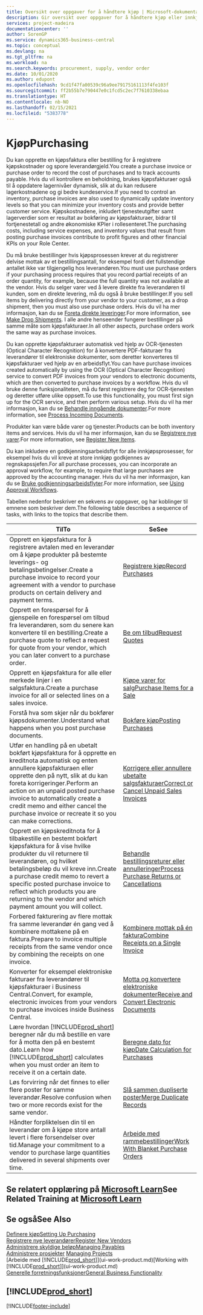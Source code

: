 ```yaml
---
title: Oversikt over oppgaver for å håndtere kjøp | Microsoft-dokumentasjon
description: Gir oversikt over oppgaver for å håndtere kjøp eller innkjøpsprosesser, inkludert hvordan kjøpsfakturaer og bestillinger fungerer.
services: project-madeira
documentationcenter: ''
author: SorenGP
ms.service: dynamics365-business-central
ms.topic: conceptual
ms.devlang: na
ms.tgt_pltfrm: na
ms.workload: na
ms.search.keywords: procurement, supply, vendor order
ms.date: 10/01/2020
ms.author: edupont
ms.openlocfilehash: 9cd1f47fa00539c96a9ee79175161113f4fe103f
ms.sourcegitcommit: ff2b55b7e790447e0c1fcd5c2ec7f7610338ebaa
ms.translationtype: HT
ms.contentlocale: nb-NO
ms.lasthandoff: 02/15/2021
ms.locfileid: "5383778"
---
```

# <a name="purchasing"></a><span data-ttu-id="46c27-103">Kjøp</span><span class="sxs-lookup"><span data-stu-id="46c27-103">Purchasing</span></span>
<span data-ttu-id="46c27-104">Du kan opprette en kjøpsfaktura eller bestilling for å registrere kjøpskostnader og spore leverandørgjeld.</span><span class="sxs-lookup"><span data-stu-id="46c27-104">You create a purchase invoice or purchase order to record the cost of purchases and to track accounts payable.</span></span> <span data-ttu-id="46c27-105">Hvis du vil kontrollere en beholdning, brukes kjøpsfakturaer også til å oppdatere lagernivåer dynamisk, slik at du kan redusere lagerkostnadene og gi bedre kundeservice.</span><span class="sxs-lookup"><span data-stu-id="46c27-105">If you need to control an inventory, purchase invoices are also used to dynamically update inventory levels so that you can minimize your inventory costs and provide better customer service.</span></span> <span data-ttu-id="46c27-106">Kjøpskostnadene, inkludert tjenesteutgifter samt lagerverdier som er resultat av bokføring av kjøpsfakturaer, bidrar til fortjenestetall og andre økonomiske KPIer i rollesenteret.</span><span class="sxs-lookup"><span data-stu-id="46c27-106">The purchasing costs, including service expenses, and inventory values that result from posting purchase invoices contribute to profit figures and other financial KPIs on your Role Center.</span></span>

<span data-ttu-id="46c27-107">Du må bruke bestillinger hvis kjøpsprosessen krever at du registrerer delvise mottak av et bestillingsantall, for eksempel fordi det fullstendige antallet ikke var tilgjengelig hos leverandøren.</span><span class="sxs-lookup"><span data-stu-id="46c27-107">You must use purchase orders if your purchasing process requires that you record partial receipts of an order quantity, for example, because the full quantity was not available at the vendor.</span></span> <span data-ttu-id="46c27-108">Hvis du selger varer ved å levere direkte fra leverandøren til kunden, som en direkte levering, må du også å bruke bestillinger.</span><span class="sxs-lookup"><span data-stu-id="46c27-108">If you sell items by delivering directly from your vendor to your customer, as a drop shipment, then you must also use purchase orders.</span></span> <span data-ttu-id="46c27-109">Hvis du vil ha mer informasjon, kan du se [Foreta direkte leveringer](sales-how-drop-shipment.md).</span><span class="sxs-lookup"><span data-stu-id="46c27-109">For more information, see [Make Drop Shipments](sales-how-drop-shipment.md).</span></span> <span data-ttu-id="46c27-110">I alle andre henseender fungerer bestillinger på samme måte som kjøpsfakturaer.</span><span class="sxs-lookup"><span data-stu-id="46c27-110">In all other aspects, purchase orders work the same way as purchase invoices.</span></span>

<span data-ttu-id="46c27-111">Du kan opprette kjøpsfakturaer automatisk ved hjelp av OCR-tjenesten (Optical Character Recognition) for å konvertere PDF-fakturaer fra leverandører til elektroniske dokumenter, som deretter konverteres til kjøpsfakturaer ved hjelp av en arbeidsflyt.</span><span class="sxs-lookup"><span data-stu-id="46c27-111">You can have purchase invoices created automatically by using the OCR (Optical Character Recognition) service to convert PDF invoices from your vendors to electronic documents, which are then converted to purchase invoices by a workflow.</span></span> <span data-ttu-id="46c27-112">Hvis du vil bruke denne funksjonaliteten, må du først registrere deg for OCR-tjenesten og deretter utføre ulike oppsett.</span><span class="sxs-lookup"><span data-stu-id="46c27-112">To use this functionality, you must first sign up for the OCR service, and then perform various setup.</span></span> <span data-ttu-id="46c27-113">Hvis du vil ha mer informasjon, kan du se [Behandle inngående dokumenter](across-process-income-documents.md).</span><span class="sxs-lookup"><span data-stu-id="46c27-113">For more information, see [Process Incoming Documents](across-process-income-documents.md).</span></span>      

<span data-ttu-id="46c27-114">Produkter kan være både varer og tjenester.</span><span class="sxs-lookup"><span data-stu-id="46c27-114">Products can be both inventory items and services.</span></span> <span data-ttu-id="46c27-115">Hvis du vil ha mer informasjon, kan du se [Registrere nye varer](inventory-how-register-new-items.md).</span><span class="sxs-lookup"><span data-stu-id="46c27-115">For more information, see [Register New Items](inventory-how-register-new-items.md).</span></span>

<span data-ttu-id="46c27-116">Du kan inkludere en godkjenningsarbeidsflyt for alle innkjøpsprosesser, for eksempel hvis du vil kreve at store innkjøp godkjennes av regnskapssjefen.</span><span class="sxs-lookup"><span data-stu-id="46c27-116">For all purchase processes, you can incorporate an approval workflow, for example, to require that large purchases are approved by the accounting manager.</span></span> <span data-ttu-id="46c27-117">Hvis du vil ha mer informasjon, kan du se [Bruke godkjenningsarbeidsflyter](across-how-use-approval-workflows.md).</span><span class="sxs-lookup"><span data-stu-id="46c27-117">For more information, see [Using Approval Workflows](across-how-use-approval-workflows.md).</span></span>

<span data-ttu-id="46c27-118">Tabellen nedenfor beskriver en sekvens av oppgaver, og har koblinger til emnene som beskriver dem.</span><span class="sxs-lookup"><span data-stu-id="46c27-118">The following table describes a sequence of tasks, with links to the topics that describe them.</span></span>

| <span data-ttu-id="46c27-119">Til</span><span class="sxs-lookup"><span data-stu-id="46c27-119">To</span></span> | <span data-ttu-id="46c27-120">Se</span><span class="sxs-lookup"><span data-stu-id="46c27-120">See</span></span> |
| --- | --- |
| <span data-ttu-id="46c27-121">Opprett en kjøpsfaktura for å registrere avtalen med en leverandør om å kjøpe produkter på bestemte leverings- og betalingsbetingelser.</span><span class="sxs-lookup"><span data-stu-id="46c27-121">Create a purchase invoice to record your agreement with a vendor to purchase products on certain delivery and payment terms.</span></span> |[<span data-ttu-id="46c27-122">Registrere kjøp</span><span class="sxs-lookup"><span data-stu-id="46c27-122">Record Purchases</span></span>](purchasing-how-record-purchases.md) |
|<span data-ttu-id="46c27-123">Opprett en forespørsel for å gjenspeile en forespørsel om tilbud fra leverandøren, som du senere kan konvertere til en bestilling.</span><span class="sxs-lookup"><span data-stu-id="46c27-123">Create a purchase quote to reflect a request for quote from your vendor, which you can later convert to a purchase order.</span></span>|[<span data-ttu-id="46c27-124">Be om tilbud</span><span class="sxs-lookup"><span data-stu-id="46c27-124">Request Quotes</span></span>](purchasing-how-request-quotes.md)|
| <span data-ttu-id="46c27-125">Opprett en kjøpsfaktura for alle eller merkede linjer i en salgsfaktura.</span><span class="sxs-lookup"><span data-stu-id="46c27-125">Create a purchase invoice for all or selected lines on a sales invoice.</span></span> |[<span data-ttu-id="46c27-126">Kjøpe varer for salg</span><span class="sxs-lookup"><span data-stu-id="46c27-126">Purchase Items for a Sale</span></span>](purchasing-how-purchase-products-sale.md) |
|<span data-ttu-id="46c27-127">Forstå hva som skjer når du bokfører kjøpsdokumenter.</span><span class="sxs-lookup"><span data-stu-id="46c27-127">Understand what happens when you post purchase documents.</span></span>|[<span data-ttu-id="46c27-128">Bokføre kjøp</span><span class="sxs-lookup"><span data-stu-id="46c27-128">Posting Purchases</span></span>](ui-post-purchases.md)|
| <span data-ttu-id="46c27-129">Utfør en handling på en ubetalt bokført kjøpsfaktura for å opprette en kreditnota automatisk og enten annullere kjøpsfakturaen eller opprette den på nytt, slik at du kan foreta korrigeringer.</span><span class="sxs-lookup"><span data-stu-id="46c27-129">Perform an action on an unpaid posted purchase invoice to automatically create a credit memo and either cancel the purchase invoice or recreate it so you can make corrections.</span></span> |[<span data-ttu-id="46c27-130">Korrigere eller annullere ubetalte salgsfakturaer</span><span class="sxs-lookup"><span data-stu-id="46c27-130">Correct or Cancel Unpaid Sales Invoices</span></span>](purchasing-how-correct-cancel-unpaid-purchase-invoices.md) |
| <span data-ttu-id="46c27-131">Opprett en kjøpskreditnota for å tilbakestille en bestemt bokført kjøpsfaktura for å vise hvilke produkter du vil returnere til leverandøren, og hvilket betalingsbeløp du vil kreve inn.</span><span class="sxs-lookup"><span data-stu-id="46c27-131">Create a purchase credit memo to revert a specific posted purchase invoice to reflect which products you are returning to the vendor and which payment amount you will collect.</span></span> |[<span data-ttu-id="46c27-132">Behandle bestillingsreturer eller annulleringer</span><span class="sxs-lookup"><span data-stu-id="46c27-132">Process Purchase Returns or Cancellations</span></span>](purchasing-how-register-new-vendors.md) |
|<span data-ttu-id="46c27-133">Forbered fakturering av flere mottak fra samme leverandør én gang ved å kombinere mottakene på en faktura.</span><span class="sxs-lookup"><span data-stu-id="46c27-133">Prepare to invoice multiple receipts from the same vendor once by combining the receipts on one invoice.</span></span>|[<span data-ttu-id="46c27-134">Kombinere mottak på én faktura</span><span class="sxs-lookup"><span data-stu-id="46c27-134">Combine Receipts on a Single Invoice</span></span>](purchasing-how-to-combine-receipts.md)|
|<span data-ttu-id="46c27-135">Konverter for eksempel elektroniske fakturaer fra leverandører til kjøpsfakturaer i Business Central.</span><span class="sxs-lookup"><span data-stu-id="46c27-135">Convert, for example, electronic invoices from your vendors to purchase invoices inside Business Central.</span></span>|[<span data-ttu-id="46c27-136">Motta og konvertere elektroniske dokumenter</span><span class="sxs-lookup"><span data-stu-id="46c27-136">Receive and Convert Electronic Documents</span></span>](purchasing-how-to-receive-and-convert-electronic-documents.md)|
| <span data-ttu-id="46c27-137">Lære hvordan [!INCLUDE[prod_short](includes/prod_short.md)] beregner når du må bestille en vare for å motta den på en bestemt dato.</span><span class="sxs-lookup"><span data-stu-id="46c27-137">Learn how [!INCLUDE[prod_short](includes/prod_short.md)] calculates when you must order an item to receive it on a certain date.</span></span>|[<span data-ttu-id="46c27-138">Beregne dato for kjøp</span><span class="sxs-lookup"><span data-stu-id="46c27-138">Date Calculation for Purchases</span></span>](purchasing-date-calculation-for-purchases.md)|
|<span data-ttu-id="46c27-139">Løs forvirring når det finnes to eller flere poster for samme leverandør.</span><span class="sxs-lookup"><span data-stu-id="46c27-139">Resolve confusion when two or more records exist for the same vendor.</span></span>|[<span data-ttu-id="46c27-140">Slå sammen dupliserte poster</span><span class="sxs-lookup"><span data-stu-id="46c27-140">Merge Duplicate Records</span></span>](sales-how-merge-duplicate-records.md)|
|<span data-ttu-id="46c27-141">Håndter forpliktelsen din til en leverandør om å kjøpe store antall levert i flere forsendelser over tid.</span><span class="sxs-lookup"><span data-stu-id="46c27-141">Manage your commitment to a vendor to purchase large quantities delivered in several shipments over time.</span></span>|[<span data-ttu-id="46c27-142">Arbeide med rammebestillinger</span><span class="sxs-lookup"><span data-stu-id="46c27-142">Work With Blanket Purchase Orders</span></span>](sales-how-to-create-blanket-sales-orders.md)|

## <a name="see-related-training-at-microsoft-learn"></a><span data-ttu-id="46c27-143">Se relatert opplæring på [Microsoft Learn](/learn/paths/purchase-items-services-dynamics-365-business-central/)</span><span class="sxs-lookup"><span data-stu-id="46c27-143">See Related Training at [Microsoft Learn](/learn/paths/purchase-items-services-dynamics-365-business-central/)</span></span>

## <a name="see-also"></a><span data-ttu-id="46c27-144">Se også</span><span class="sxs-lookup"><span data-stu-id="46c27-144">See Also</span></span>
[<span data-ttu-id="46c27-145">Definere kjøp</span><span class="sxs-lookup"><span data-stu-id="46c27-145">Setting Up Purchasing</span></span>](purchasing-setup-purchasing.md)  
[<span data-ttu-id="46c27-146">Registrere nye leverandører</span><span class="sxs-lookup"><span data-stu-id="46c27-146">Register New Vendors</span></span>](purchasing-how-register-new-vendors.md)  
[<span data-ttu-id="46c27-147">Administrere skyldige beløp</span><span class="sxs-lookup"><span data-stu-id="46c27-147">Managing Payables</span></span>](payables-manage-payables.md)  
<span data-ttu-id="46c27-148">[Administrere prosjekter](projects-manage-projects.md)  </span><span class="sxs-lookup"><span data-stu-id="46c27-148">[Managing Projects](projects-manage-projects.md)  </span></span>  
<span data-ttu-id="46c27-149">[Arbeide med [!INCLUDE[prod_short](includes/prod_short.md)]](ui-work-product.md)</span><span class="sxs-lookup"><span data-stu-id="46c27-149">[Working with [!INCLUDE[prod_short](includes/prod_short.md)]](ui-work-product.md)</span></span>  
[<span data-ttu-id="46c27-150">Generelle forretningsfunksjoner</span><span class="sxs-lookup"><span data-stu-id="46c27-150">General Business Functionality</span></span>](ui-across-business-areas.md)

## [!INCLUDE[prod_short](includes/free_trial_md.md)]  


[!INCLUDE[footer-include](includes/footer-banner.md)]